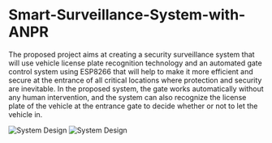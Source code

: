 # Smart-Surveillance-System-with-ANPR

The proposed project aims at creating a security surveillance system that will use vehicle license plate recognition technology and an automated gate control system 
using ESP8266 that will help to make it more efficient and secure at the entrance of all critical locations where protection and security are inevitable. 
In the proposed system, the gate works automatically without any human intervention, and the system can also recognize the license plate of the vehicle at the 
entrance gate to decide whether or not to let the vehicle in.

![System Design](https://drive.google.com/drive/folders/1q4dCh-f0-1ub6yC0vvWolG_8074jTVz6)
![System Design](https://drive.google.com/drive/folders/1q4dCh-f0-1ub6yC0vvWolG_8074jTVz6)
